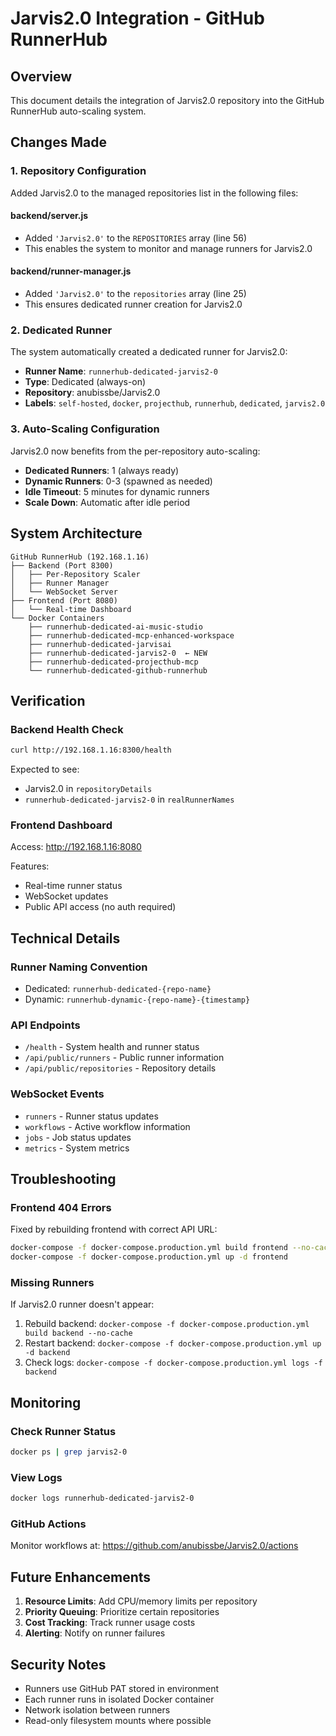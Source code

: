 # Jarvis2.0 Integration - GitHub RunnerHub

## Overview

This document details the integration of Jarvis2.0 repository into the GitHub RunnerHub auto-scaling system.

## Changes Made

### 1. Repository Configuration

Added Jarvis2.0 to the managed repositories list in the following files:

#### backend/server.js
- Added `'Jarvis2.0'` to the `REPOSITORIES` array (line 56)
- This enables the system to monitor and manage runners for Jarvis2.0

#### backend/runner-manager.js
- Added `'Jarvis2.0'` to the `repositories` array (line 25)
- This ensures dedicated runner creation for Jarvis2.0

### 2. Dedicated Runner

The system automatically created a dedicated runner for Jarvis2.0:
- **Runner Name**: `runnerhub-dedicated-jarvis2-0`
- **Type**: Dedicated (always-on)
- **Repository**: anubissbe/Jarvis2.0
- **Labels**: `self-hosted`, `docker`, `projecthub`, `runnerhub`, `dedicated`, `jarvis2.0`

### 3. Auto-Scaling Configuration

Jarvis2.0 now benefits from the per-repository auto-scaling:
- **Dedicated Runners**: 1 (always ready)
- **Dynamic Runners**: 0-3 (spawned as needed)
- **Idle Timeout**: 5 minutes for dynamic runners
- **Scale Down**: Automatic after idle period

## System Architecture

```
GitHub RunnerHub (192.168.1.16)
├── Backend (Port 8300)
│   ├── Per-Repository Scaler
│   ├── Runner Manager
│   └── WebSocket Server
├── Frontend (Port 8080)
│   └── Real-time Dashboard
└── Docker Containers
    ├── runnerhub-dedicated-ai-music-studio
    ├── runnerhub-dedicated-mcp-enhanced-workspace
    ├── runnerhub-dedicated-jarvisai
    ├── runnerhub-dedicated-jarvis2-0  ← NEW
    ├── runnerhub-dedicated-projecthub-mcp
    └── runnerhub-dedicated-github-runnerhub
```

## Verification

### Backend Health Check
```bash
curl http://192.168.1.16:8300/health
```

Expected to see:
- Jarvis2.0 in `repositoryDetails`
- `runnerhub-dedicated-jarvis2-0` in `realRunnerNames`

### Frontend Dashboard
Access: http://192.168.1.16:8080

Features:
- Real-time runner status
- WebSocket updates
- Public API access (no auth required)

## Technical Details

### Runner Naming Convention
- Dedicated: `runnerhub-dedicated-{repo-name}`
- Dynamic: `runnerhub-dynamic-{repo-name}-{timestamp}`

### API Endpoints
- `/health` - System health and runner status
- `/api/public/runners` - Public runner information
- `/api/public/repositories` - Repository details

### WebSocket Events
- `runners` - Runner status updates
- `workflows` - Active workflow information
- `jobs` - Job status updates
- `metrics` - System metrics

## Troubleshooting

### Frontend 404 Errors
Fixed by rebuilding frontend with correct API URL:
```bash
docker-compose -f docker-compose.production.yml build frontend --no-cache
docker-compose -f docker-compose.production.yml up -d frontend
```

### Missing Runners
If Jarvis2.0 runner doesn't appear:
1. Rebuild backend: `docker-compose -f docker-compose.production.yml build backend --no-cache`
2. Restart backend: `docker-compose -f docker-compose.production.yml up -d backend`
3. Check logs: `docker-compose -f docker-compose.production.yml logs -f backend`

## Monitoring

### Check Runner Status
```bash
docker ps | grep jarvis2-0
```

### View Logs
```bash
docker logs runnerhub-dedicated-jarvis2-0
```

### GitHub Actions
Monitor workflows at: https://github.com/anubissbe/Jarvis2.0/actions

## Future Enhancements

1. **Resource Limits**: Add CPU/memory limits per repository
2. **Priority Queuing**: Prioritize certain repositories
3. **Cost Tracking**: Track runner usage costs
4. **Alerting**: Notify on runner failures

## Security Notes

- Runners use GitHub PAT stored in environment
- Each runner runs in isolated Docker container
- Network isolation between runners
- Read-only filesystem mounts where possible